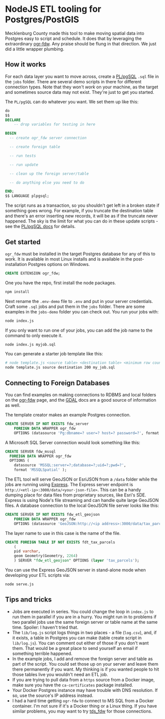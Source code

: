 # NodeJS ETL tooling for Postgres/PostGIS

Mecklenburg County made this tool to make moving spatial data into Postgres easy to script and schedule. It does that by leveraging the extraordinary [ogr-fdw](https://github.com/pramsey/pgsql-ogr-fdw). Any praise should be flung in that direction. We just did a little wrapper plumbing.

## How it works

For each data layer you want to move across, create a [PL/pgSQL](https://www.postgresql.org/docs/current/plpgsql.html) `.sql` file in the `jobs` folder. There are several demo scripts in there for different connection types. Note that they won't *work* on your machine, as the target and sometimes source data may not exist. They're just to get you started.

The `PL/pgSQL` can do whatever you want. We set them up like this:

```sql
do
$$
DECLARE
	-- drop variables for testing in here

BEGIN
  -- create ogr_fdw server connection

  -- create foreign table

  -- run tests

  -- run update

  -- clean up the foreign server/table

  -- do anything else you need to do

END;
$$ LANGUAGE plpgsql;
```

The script runs as a transaction, so you shouldn't get left in a broken state if something goes wrong. For example, if you truncate the destination table and there's an error inserting new records, it will be as if the truncate never happened. The sky is the limit for what you can do in these update scripts - see the [PL/pgSQL docs](https://www.postgresql.org/docs/current/plpgsql.html) for details.

## Get started

`ogr_fdw` must be installed in the target Postgres database for any of this to work. It is available in most Linux installs and is available in the post-installation Postgres options on Windows.

```sql
CREATE EXTENSION ogr_fdw;
```

One you have the repo, first install the node packages.

```bash
npm install
```

Next rename the `.env-demo` file to `.env` and put in your server credentials. Craft some `.sql` jobs and put them in the `jobs` folder. There are some examples in the `jobs-demo` folder you can check out. You run your jobs with:

```bash
node index.js
```

If you only want to run one of your jobs, you can add the job name to the command to only execute it.

```bash
node index.js myjob.sql
```

You can generate a starter job template like this:

```bash
# node template.js <source table> <destination table> <minimum row count> <output job name>
node template.js source destination 200 my_job.sql
```

## Connecting to Foreign Databases

You can find examples on making connections to RDBMS and local folders on the [ogr-fdw](https://github.com/pramsey/pgsql-ogr-fdw) page, and the [GDAL](https://gdal.org/) docs are a good source of information as well.

The template creator makes an example Postgres connection.

```sql Postgres
CREATE SERVER IF NOT EXISTS fdw_server
	FOREIGN DATA WRAPPER ogr_fdw
	OPTIONS (datasource 'Pg:dbname=? user=? host=? password=?', format 'PostgreSQL' );
```

A Microsoft SQL Server connection would look something like this:

```sql MSSQL
CREATE SERVER fdw_mssql
  FOREIGN DATA WRAPPER ogr_fdw
  OPTIONS (
    datasource 'MSSQL:server=?;database=?;uid=?;pwd=?',
    format 'MSSQLSpatial' );
```

The ETL tool will serve GeoJSON or EsriJSON from a `/data` folder while the jobs are running using [Express](http://expressjs.com/). The Express server endpoint is `http://<etl-ip>:3000/data/<your-json-file>`. This can be a handy dumping place for data files from proprietary sources, like Esri's SDE. Express is using Node's file streaming and can handle quite large GeoJSON files. A database connection to the local GeoJSON file server looks like this:

```sql GeoJSON
CREATE SERVER IF NOT EXISTS fdw_etl_geojson
	FOREIGN DATA WRAPPER ogr_fdw
	OPTIONS (datasource 'GeoJSON:http://<ip address>:3000/data/tax_parcels.geojson', format 'GeoJSON' );
```

The layer name to use in this case is the name of the file.

```sql GeoJSON Layer
CREATE FOREIGN TABLE IF NOT EXISTS fdt_tax_parcels
	(
    pid varchar,
    geom Geometry(Geometry, 2264)
	) SERVER "fdw_etl_geojson" OPTIONS (layer 'tax_parcels');
```

You can use the Express GeoJSON server in stand-alone mode when developing your ETL scripts via:

```bash
node serve.js
```


## Tips and tricks

* Jobs are executed in series. You could change the loop in `index.js` to run them in parallel if you are in a hurry. You might run in to problems if two parallel jobs use the same foreign server or table name at the same time. Spoiler: I haven't tried that.
* The `lib/log.js` script logs things in two places - a file (`log.csv`), and, if it exists, a table in Postgres you can make (table create script in `lib/log.js`). You can comment out either of those if you don't want them. That would be a great place to send yourself an email if something terrible happened.
* In the example jobs, I add and remove the foreign server and table as part of the script. You could set those up on your server and leave them there permanently if you want. My thinking is if you wanted people to hit those tables live you wouldn't need an ETL job.
* If you are trying to pull data from a `https` source from a Docker image, make sure you have the `ca-certificates` package installed.
* Your Docker Postgres instance may have trouble with DNS resolution. If so, use the source's IP address instead.
* I had a hard time getting `ogr-fdw` to connect to MS SQL from a Docker container. I'm not sure if it's a Docker thing or a Linux thing. If you have similar problems, you may want to try [tds_fdw](https://github.com/tds-fdw/tds_fdw) for those connections.
